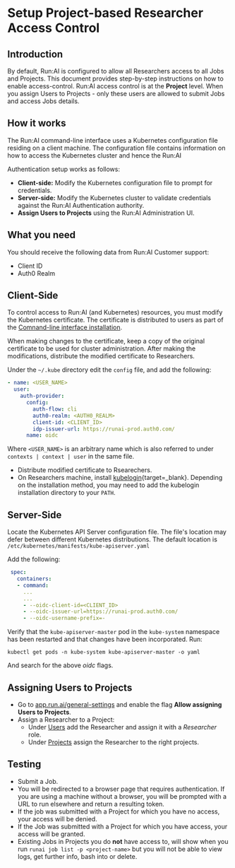 # Setup Project-based Researcher Access Control

## Introduction

By default, Run:AI is configured to allow all Researchers access to all Jobs and Projects.  This document provides step-by-step instructions on how to enable access-control. Run:AI access control is at the __Project__ level. When you assign Users to Projects - only these users are allowed to submit Jobs and access Jobs details. 

## How it works

The Run:AI command-line interface uses a Kubernetes configuration file residing on a client machine. The configuration file contains information on how to access the Kubernetes cluster and hence the Run:AI 

Authentication setup works as follows:

* __Client-side:__ Modify the Kubernetes configuration file to prompt for credentials.
* __Server-side:__ Modify the Kubernetes cluster to validate credentials against the Run:AI Authentication authority. 
* __Assign Users to Projects__ using the Run:AI Administration UI.

## What you need

You should receive the following data from Run:AI Customer support:

* Client ID
* Auth0 Realm


## Client-Side

To control access to Run:AI (and Kubernetes) resources, you must modify the Kubernetes certificate. The certificate is distributed to users as part of the [Comnand-line interface installation](../../Researcher-Setup/cli-install#kubernetes-configuration). 

When making changes to the certificate, keep a copy of the original certificate to be used for cluster administration. After making the modifications, distribute the modified certificate to Researchers. 

Under the `~/.kube` directory edit the `config` file, and add the following:

``` YAML
- name: <USER_NAME>
  user:
    auth-provider:
      config:
        auth-flow: cli
        auth0-realm: <AUTH0_REALM>
        client-id: <CLIENT_ID>
        idp-issuer-url: https://runai-prod.auth0.com/
      name: oidc
```

Where `<USER_NAME>` is an arbitrary name which is also referred to under `contexts | context | user` in the same file.


* Distribute modified certificate to Rsearechers. 
* On Researchers machine, install [kubelogin](https://github.com/int128/kubelogin){target=_blank}. Depending on the installation method, you may need to add the kubelogin installation directory to your `PATH`.


## Server-Side

Locate the Kubernetes API Server configuration file. The file's location may defer between different Kubernetes distributions. The default location is `/etc/kubernetes/manifests/kube-apiserver.yaml`

Add the following: 

``` YAML
 spec:
   containers:
   - command:
     ...
     ...
     - --oidc-client-id=<CLIENT_ID>
     - --oidc-issuer-url=https://runai-prod.auth0.com/
     - --oidc-username-prefix=-
```

Verify that the `kube-apiserver-master` pod in the `kube-system` namespace has been restarted and that changes have been incorporated. Run:

```
kubectl get pods -n kube-system kube-apiserver-master -o yaml
```

And search for the above _oidc_ flags. 


## Assigning Users to Projects

* Go to [app.run.ai/general-settings](https://app.run.ai/general-settings) and enable the flag __Allow assigning Users to Projects__.
* Assign a Researcher to a Project:
    * Under [Users](https://app.run.ai/users) add the Researcher and assign it with a _Researcher_ role.
    * Under [Projects](https://app.run.ai/projects) assign the Researcher to the right projects. 


## Testing

* Submit a Job.
* You will be redirected to a browser page that requires authentication. If you are using a machine without a browser, you will be prompted with a URL to run elsewhere and return a resulting token. 
* If the job was submitted with a Project for which you have no access, your access will be denied. 
* If the Job was submitted with a Project for which you have access, your access will be granted.
* Existing Jobs in Projects you do __not__ have access to, will show when you run `runai job list -p <project-name>` but you will not be able to view logs, get further info, bash into or delete. 

 